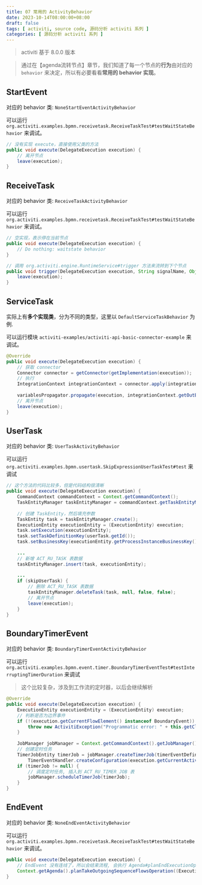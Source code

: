 ```yaml
---
title: 07 常用的 ActivityBehavior
date: 2023-10-14T08:00:00+08:00
draft: false
tags: [ activiti, source code, 源码分析 activiti 系列 ]
categories: [ 源码分析 activiti 系列 ]
---
```


> activiti 基于 8.0.0 版本

> 通过在【agenda流转节点】章节，我们知道了每一个节点的**行为**由对应的 `behavior` 来决定，所以有必要看看**常用的 behavior 实现**。

## StartEvent

对应的 behavior 类: `NoneStartEventActivityBehavior`

可以运行 `org.activiti.examples.bpmn.receivetask.ReceiveTaskTest#testWaitStateBehavior` 来调试。

```java
// 没有实现 execute，直接使用父类的方法
public void execute(DelegateExecution execution) {
    // 离开节点
    leave(execution);
}
```

## ReceiveTask

对应的 behavior 类: `ReceiveTaskActivityBehavior`

可以运行 `org.activiti.examples.bpmn.receivetask.ReceiveTaskTest#testWaitStateBehavior` 来调试。

```java
// 空实现，表示停在当前节点
public void execute(DelegateExecution execution) {
    // Do nothing: waitstate behavior
}

// 调用 org.activiti.engine.RuntimeService#trigger 方法来流转到下个节点
public void trigger(DelegateExecution execution, String signalName, Object data) {
    leave(execution);
}
```

## ServiceTask

实际上有**多个实现类**，分为不同的类型，这里以 `DefaultServiceTaskBehavior` 为例.

可以运行模块 `activiti-examples/activiti-api-basic-connector-example` 来调试。

```java
@Override
public void execute(DelegateExecution execution) {
    // 获取 connector
    Connector connector = getConnector(getImplementation(execution));
    // 执行
    IntegrationContext integrationContext = connector.apply(integrationContextBuilder.from(execution));
  
    variablesPropagator.propagate(execution, integrationContext.getOutBoundVariables());
    // 离开节点
    leave(execution);
}
```

## UserTask

对应的 behavior 类: `UserTaskActivityBehavior`

可以运行 `org.activiti.examples.bpmn.usertask.SkipExpressionUserTaskTest#test` 来调试

```java
// 这个方法的代码比较多，但是代码结构很清晰
public void execute(DelegateExecution execution) {
    CommandContext commandContext = Context.getCommandContext();
    TaskEntityManager taskEntityManager = commandContext.getTaskEntityManager();
  
    // 创建 TaskEntity，然后填充参数
    TaskEntity task = taskEntityManager.create();
    ExecutionEntity executionEntity = (ExecutionEntity) execution;
    task.setExecution(executionEntity);
    task.setTaskDefinitionKey(userTask.getId());
    task.setBusinessKey(executionEntity.getProcessInstanceBusinessKey());
  
    ...
    // 新增 ACT_RU_TASK 表数据
    taskEntityManager.insert(task, executionEntity);
  
    ...
    if (skipUserTask) {
        // 删除 ACT_RU_TASK 表数据
        taskEntityManager.deleteTask(task, null, false, false);
        // 离开节点
        leave(execution);
    }
}
```

## BoundaryTimerEvent

对应的 behavior 类: `BoundaryTimerEventActivityBehavior`

可以运行 `org.activiti.examples.bpmn.event.timer.BoundaryTimerEventTest#testInterruptingTimerDuration` 来调试

> 这个比较复杂，涉及到工作流的定时器，以后会继续解析

```java
@Override
public void execute(DelegateExecution execution) {
    ExecutionEntity executionEntity = (ExecutionEntity) execution;
    // 判断是否为边界事件
    if (!(execution.getCurrentFlowElement() instanceof BoundaryEvent)) {
        throw new ActivitiException("Programmatic error: " + this.getClass() + " should not be used for anything else than a boundary event");
    }
  
    JobManager jobManager = Context.getCommandContext().getJobManager();
    // 创建定时任务
    TimerJobEntity timerJob = jobManager.createTimerJob(timerEventDefinition, interrupting, executionEntity, TriggerTimerEventJobHandler.TYPE,
        TimerEventHandler.createConfiguration(execution.getCurrentActivityId(), timerEventDefinition.getEndDate(), timerEventDefinition.getCalendarName()));
    if (timerJob != null) {
        // 调度定时任务, 插入到 ACT_RU_TIMER_JOB 表
        jobManager.scheduleTimerJob(timerJob);
    }
}
```

## EndEvent

对应的 behavior 类: `NoneEndEventActivityBehavior`

可以运行 `org.activiti.examples.bpmn.receivetask.ReceiveTaskTest#testWaitStateBehavior` 来调试。

```java
public void execute(DelegateExecution execution) {
    // EndEvent 没有连线了，所以会结束流程, 会执行 Agenda#planEndExecutionOperation 
    Context.getAgenda().planTakeOutgoingSequenceFlowsOperation((ExecutionEntity) execution, true);
}
```